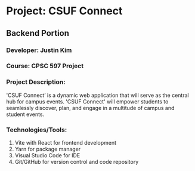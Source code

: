# Project: CSUF Connect
## Backend Portion

### Developer: Justin Kim

### Course: CPSC 597 Project

### Project Description:

'CSUF Connect’ is a dynamic web application that will serve as the central hub for campus events. 'CSUF Connect' will empower students to seamlessly discover, plan, and engage in a multitude of campus and student events.

### Technologies/Tools:

1. Vite with React for frontend development
2. Yarn for package manager
3. Visual Studio Code for IDE
4. Git/GitHub for version control and code repository


